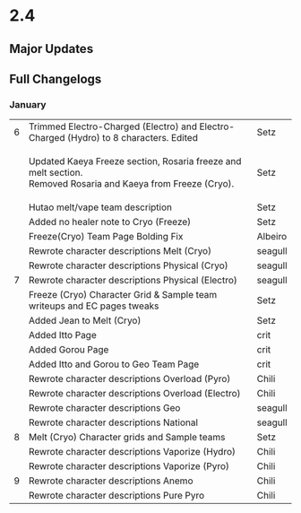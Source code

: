 # 2.4

## Major Updates

## Full Changelogs

### January

|   |                                                                                                                        |         |
| - | ---------------------------------------------------------------------------------------------------------------------- | ------- |
| 6 | Trimmed Electro-Charged (Electro) and Electro-Charged (Hydro) to 8 characters. Edited                                  | Setz    |
|   | <p>Updated Kaeya Freeze section, Rosaria freeze and melt section.<br>Removed Rosaria and Kaeya from Freeze (Cryo).</p> | Setz    |
|   | Hutao melt/vape team description                                                                                       | Setz    |
|   | Added no healer note to Cryo (Freeze)                                                                                  | Setz    |
|   | Freeze(Cryo) Team Page Bolding Fix                                                                                     | Albeiro |
|   | Rewrote character descriptions Melt (Cryo)                                                                             | seagull |
|   | Rewrote character descriptions Physical (Cryo)                                                                         | seagull |
| 7 | Rewrote character descriptions Physical (Electro)                                                                      | seagull |
|   | Freeze (Cryo) Character Grid & Sample team writeups and EC pages tweaks                                                | Setz    |
|   | Added Jean to Melt (Cryo)                                                                                              | Setz    |
|   | Added Itto Page                                                                                                        | crit    |
|   | Added Gorou Page                                                                                                       | crit    |
|   | Added Itto and Gorou to Geo Team Page                                                                                  | crit    |
|   | Rewrote character descriptions Overload (Pyro)                                                                         | Chili   |
|   | Rewrote character descriptions Overload (Electro)                                                                      | Chili   |
|   | Rewrote character descriptions Geo                                                                                     | seagull |
|   | Rewrote character descriptions National                                                                                | seagull |
| 8 | Melt (Cryo) Character grids and Sample teams                                                                           | Setz    |
|   | Rewrote character descriptions Vaporize (Hydro)                                                                        | Chili   |
|   | Rewrote character descriptions Vaporize (Pyro)                                                                         | Chili   |
| 9 | Rewrote character descriptions Anemo                                                                                   | Chili   |
|   | Rewrote character descriptions Pure Pyro                                                                               | Chili   |

